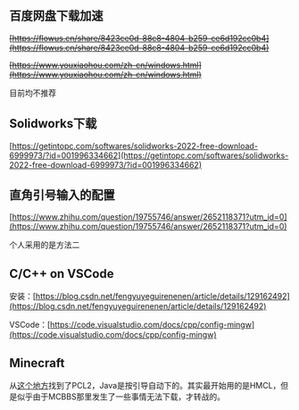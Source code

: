 ## 百度网盘下载加速

~~[https://flowus.cn/share/8423ce0d-88c8-4804-b259-ce6d192cc0b4](https://flowus.cn/share/8423ce0d-88c8-4804-b259-ce6d192cc0b4)~~

~~[https://www.youxiaohou.com/zh-cn/windows.html](https://www.youxiaohou.com/zh-cn/windows.html)~~

目前均不推荐

## Solidworks下载

[https://getintopc.com/softwares/solidworks-2022-free-download-6999973/?id=001996334662](https://getintopc.com/softwares/solidworks-2022-free-download-6999973/?id=001996334662)

## 直角引号输入的配置

[https://www.zhihu.com/question/19755746/answer/2652118371?utm_id=0](https://www.zhihu.com/question/19755746/answer/2652118371?utm_id=0)

个人采用的是方法二

## C/C++ on VSCode

安装：[https://blog.csdn.net/fengyuyeguirenenen/article/details/129162492](https://blog.csdn.net/fengyuyeguirenenen/article/details/129162492)

VSCode：[https://code.visualstudio.com/docs/cpp/config-mingw](https://code.visualstudio.com/docs/cpp/config-mingw)

## Minecraft

从[这个地方](https://www.mcnav.net/)找到了PCL2，Java是按引导自动下的。其实最开始用的是HMCL，但是似乎由于MCBBS那里发生了一些事情无法下载，才转战的。

